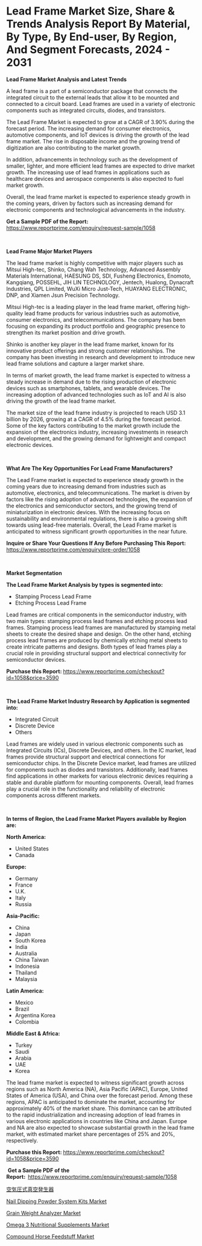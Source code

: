 <p><h1>Lead Frame Market Size, Share & Trends Analysis Report By Material, By Type, By End-user, By Region, And Segment Forecasts, 2024 - 2031</h1></p><p><strong>Lead Frame Market Analysis and Latest Trends</strong></p>
<p><p>A lead frame is a part of a semiconductor package that connects the integrated circuit to the external leads that allow it to be mounted and connected to a circuit board. Lead frames are used in a variety of electronic components such as integrated circuits, diodes, and transistors.</p><p>The Lead Frame Market is expected to grow at a CAGR of 3.90% during the forecast period. The increasing demand for consumer electronics, automotive components, and IoT devices is driving the growth of the lead frame market. The rise in disposable income and the growing trend of digitization are also contributing to the market growth.</p><p>In addition, advancements in technology such as the development of smaller, lighter, and more efficient lead frames are expected to drive market growth. The increasing use of lead frames in applications such as healthcare devices and aerospace components is also expected to fuel market growth.</p><p>Overall, the lead frame market is expected to experience steady growth in the coming years, driven by factors such as increasing demand for electronic components and technological advancements in the industry.</p></p>
<p><strong>Get a Sample PDF of the Report:&nbsp;</strong> <a href="https://www.reportprime.com/enquiry/request-sample/1058">https://www.reportprime.com/enquiry/request-sample/1058</a></p>
<p>&nbsp;</p>
<p><strong>Lead Frame Major Market Players</strong></p>
<p><p>The lead frame market is highly competitive with major players such as Mitsui High-tec, Shinko, Chang Wah Technology, Advanced Assembly Materials International, HAESUNG DS, SDI, Fusheng Electronics, Enomoto, Kangqiang, POSSEHL, JIH LIN TECHNOLOGY, Jentech, Hualong, Dynacraft Industries, QPL Limited, WuXi Micro Just-Tech, HUAYANG ELECTRONIC, DNP, and Xiamen Jsun Precision Technology. </p><p>Mitsui High-tec is a leading player in the lead frame market, offering high-quality lead frame products for various industries such as automotive, consumer electronics, and telecommunications. The company has been focusing on expanding its product portfolio and geographic presence to strengthen its market position and drive growth.</p><p>Shinko is another key player in the lead frame market, known for its innovative product offerings and strong customer relationships. The company has been investing in research and development to introduce new lead frame solutions and capture a larger market share.</p><p>In terms of market growth, the lead frame market is expected to witness a steady increase in demand due to the rising production of electronic devices such as smartphones, tablets, and wearable devices. The increasing adoption of advanced technologies such as IoT and AI is also driving the growth of the lead frame market.</p><p>The market size of the lead frame industry is projected to reach USD 3.1 billion by 2026, growing at a CAGR of 4.5% during the forecast period. Some of the key factors contributing to the market growth include the expansion of the electronics industry, increasing investments in research and development, and the growing demand for lightweight and compact electronic devices.</p></p>
<p>&nbsp;</p>
<p><strong>What Are The Key Opportunities For Lead Frame Manufacturers?</strong></p>
<p><p>The Lead Frame market is expected to experience steady growth in the coming years due to increasing demand from industries such as automotive, electronics, and telecommunications. The market is driven by factors like the rising adoption of advanced technologies, the expansion of the electronics and semiconductor sectors, and the growing trend of miniaturization in electronic devices. With the increasing focus on sustainability and environmental regulations, there is also a growing shift towards using lead-free materials. Overall, the Lead Frame market is anticipated to witness significant growth opportunities in the near future.</p></p>
<p><strong>Inquire or Share Your Questions If Any Before Purchasing This Report:</strong> <a href="https://www.reportprime.com/enquiry/pre-order/1058">https://www.reportprime.com/enquiry/pre-order/1058</a></p>
<p>&nbsp;</p>
<p><strong>Market Segmentation</strong></p>
<p><strong>The Lead Frame Market Analysis by types is segmented into:</strong></p>
<p><ul><li>Stamping Process Lead Frame</li><li>Etching Process Lead Frame</li></ul></p>
<p><p>Lead frames are critical components in the semiconductor industry, with two main types: stamping process lead frames and etching process lead frames. Stamping process lead frames are manufactured by stamping metal sheets to create the desired shape and design. On the other hand, etching process lead frames are produced by chemically etching metal sheets to create intricate patterns and designs. Both types of lead frames play a crucial role in providing structural support and electrical connectivity for semiconductor devices.</p></p>
<p><strong>Purchase this Report:&nbsp;</strong><a href="https://www.reportprime.com/checkout?id=1058&price=3590">https://www.reportprime.com/checkout?id=1058&price=3590</a></p>
<p>&nbsp;</p>
<p><strong>The Lead Frame Market Industry Research by Application is segmented into:</strong></p>
<p><ul><li>Integrated Circuit</li><li>Discrete Device</li><li>Others</li></ul></p>
<p><p>Lead frames are widely used in various electronic components such as Integrated Circuits (ICs), Discrete Devices, and others. In the IC market, lead frames provide structural support and electrical connections for semiconductor chips. In the Discrete Device market, lead frames are utilized for components such as diodes and transistors. Additionally, lead frames find applications in other markets for various electronic devices requiring a stable and durable platform for mounting components. Overall, lead frames play a crucial role in the functionality and reliability of electronic components across different markets.</p></p>
<p>&nbsp;</p>
<p><strong>In terms of Region, the Lead Frame Market Players available by Region are:</strong></p>
<p>
    <p> <strong> North America: </strong>
        <ul>
            <li>United States</li>
            <li>Canada</li>
        </ul>
        </p> 
    <p> <strong> Europe: </strong>
        <ul>
            <li>Germany</li>
            <li>France</li>
            <li>U.K.</li>
            <li>Italy</li>
            <li>Russia</li>
        </ul>
        </p> 
    <p> <strong> Asia-Pacific: </strong>
        <ul>
            <li>China</li>
            <li>Japan</li>
            <li>South Korea</li>
            <li>India</li>
            <li>Australia</li>
            <li>China Taiwan</li>
            <li>Indonesia</li>
            <li>Thailand</li>
            <li>Malaysia</li>
        </ul>
        </p> 
    <p> <strong> Latin America: </strong>
        <ul>
            <li>Mexico</li>
            <li>Brazil</li>
            <li>Argentina Korea</li>
            <li>Colombia</li>
        </ul>
        </p> 
    <p> <strong> Middle East & Africa: </strong>
        <ul>
            <li>Turkey</li>
            <li>Saudi</li>
            <li>Arabia</li>
            <li>UAE</li>
            <li>Korea</li>
        </ul>
    </p>
    </p>
<p><p>The lead frame market is expected to witness significant growth across regions such as North America (NA), Asia Pacific (APAC), Europe, United States of America (USA), and China over the forecast period. Among these regions, APAC is anticipated to dominate the market, accounting for approximately 40% of the market share. This dominance can be attributed to the rapid industrialization and increasing adoption of lead frames in various electronic applications in countries like China and Japan. Europe and NA are also expected to showcase substantial growth in the lead frame market, with estimated market share percentages of 25% and 20%, respectively.</p></p>
<p><strong>Purchase this Report: </strong><a href="https://www.reportprime.com/checkout?id=1058&price=3590">https://www.reportprime.com/checkout?id=1058&price=3590</a></p>
<p>&nbsp;<strong>Get a Sample PDF of the Report:&nbsp;&nbsp;</strong><a href="https://www.reportprime.com/enquiry/request-sample/1058">https://www.reportprime.com/enquiry/request-sample/1058</a></p>
<p><strong></strong></p>
<p><p><a href="https://github.com/ddwcuskozol07187/Market-Research-Report-List-1/blob/main/24282688175.md">空気圧式真空発生器</a></p><p><a href="https://github.com/AKSHATREPORTPRIME/Market-Research-Report-List-3/blob/main/nail-dipping-powder-system-kits-market.md">Nail Dipping Powder System Kits Market</a></p><p><a href="https://issuu.com/reportprime-2/docs/grain-weight-analyzer-market-size-2030.pptx">Grain Weight Analyzer Market</a></p><p><a href="https://github.com/indrystar/Market-Research-Report-List-2/blob/main/omega-3-nutritional-supplements-market.md">Omega 3 Nutritional Supplements Market</a></p><p><a href="https://issuu.com/reportprime-2/docs/compound-horse-feedstuff-market-size-2030.pptx">Compound Horse Feedstuff Market</a></p></p>